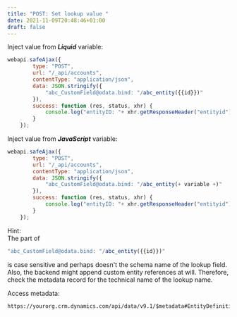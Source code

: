 ```yaml
---
title: "POST: Set lookup value "
date: 2021-11-09T20:48:46+01:00
draft: false
---
```

Inject value from ***Liquid*** variable:
```js
webapi.safeAjax({
		type: "POST",
		url: "/_api/accounts",
		contentType: "application/json",
		data: JSON.stringify({
			"abc_CustomField@odata.bind: "/abc_entity({{id}})"
		}),
		success: function (res, status, xhr) {
			console.log("entityID: "+ xhr.getResponseHeader("entityid"))
		}
	});
```

Inject value from ***JavaScript*** variable:
```js
webapi.safeAjax({
		type: "POST",
		url: "/_api/accounts",
		contentType: "application/json",
		data: JSON.stringify({
			"abc_CustomField@odata.bind: "/abc_entity(+ variable +)"
		}),
		success: function (res, status, xhr) {
			console.log("entityID: "+ xhr.getResponseHeader("entityid"))
		}
	});
```
 
Hint:  
The part of 
```js
"abc_CustomField@odata.bind: "/abc_entity({{id}})"
```
 is case sensitive and perhaps doesn't the schema name of the lookup field. Also, the backend might append custom entity references at will. Therefore, check the metadata record for the technical name of the lookup name. 

 Access metadata:
```html
https://yourorg.crm.dynamics.com/api/data/v9.1/$metadata#EntityDefinitions
```